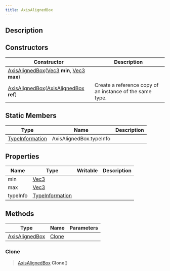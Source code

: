 ```yaml
---
title: AxisAlignedBox
---
```

## Description

## Constructors

| Constructor                                                                                                                                 | Description                                              |
| ------------------------------------------------------------------------------------------------------------------------------------------- | -------------------------------------------------------- |
| [AxisAlignedBox](/vext/ref/shared/class/axisalignedbox)([Vec3](/vext/ref/shared/class/vec3) **min**, [Vec3](/vext/ref/shared/class/vec3) **max**) |                                                          |
| [AxisAlignedBox](/vext/ref/shared/class/axisalignedbox)([AxisAlignedBox](/vext/ref/shared/class/axisalignedbox) **ref**)                        | Create a reference copy of an instance of the same type. |

## Static Members

| Type                                                    | Name                    | Description |
| ------------------------------------------------------- | ----------------------- | ----------- |
| [TypeInformation](/vext/ref/shared/class/typeinformation) | AxisAlignedBox.typeInfo |             |

## Properties

| Name     | Type                                                    | Writable | Description |
| -------- | ------------------------------------------------------- | -------- | ----------- |
| min      | [Vec3](/vext/ref/shared/class/vec3)                       |          |             |
| max      | [Vec3](/vext/ref/shared/class/vec3)                       |          |             |
| typeInfo | [TypeInformation](/vext/ref/shared/class/typeinformation) |          |             |

## Methods

| Type                                                  | Name            | Parameters |
| ----------------------------------------------------- | --------------- | ---------- |
| [AxisAlignedBox](/vext/ref/shared/class/axisalignedbox) | [Clone](#clone) |            |

### Clone

> [AxisAlignedBox](/vext/ref/shared/class/axisalignedbox) **Clone**()
